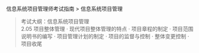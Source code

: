 信息系统项目管理师考试指南 > 信息系统项目管理

> 考试大纲：信息系统项目管理  
> 2.05 项目整体管理 · 现代项目整体管理的特点 · 项目章程的制定 · 项目范围说明书的编写 · 项目管理计划的制定 · 项目的监督与控制 · 整体变更控制 · 项目收尾


